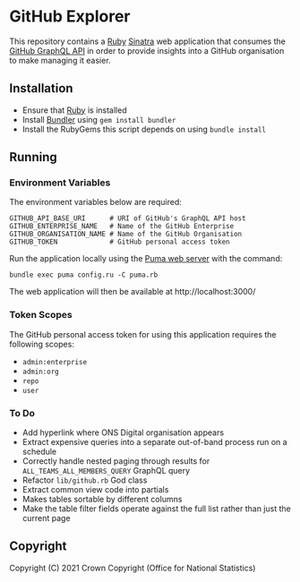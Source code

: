 # GitHub Explorer
This repository contains a [Ruby](https://ruby-lang.org/) [Sinatra](http://sinatrarb.com/) web application that consumes the [GitHub GraphQL API](https://docs.github.com/en/graphql) in order to provide insights into a GitHub organisation to make managing it easier.

## Installation
* Ensure that [Ruby](https://www.ruby-lang.org/en/downloads/) is installed
* Install [Bundler](https://bundler.io/) using `gem install bundler`
* Install the RubyGems this script depends on using `bundle install`

## Running
### Environment Variables
The environment variables below are required:

```
GITHUB_API_BASE_URI      # URI of GitHub's GraphQL API host
GITHUB_ENTERPRISE_NAME   # Name of the GitHub Enterprise
GITHUB_ORGANISATION_NAME # Name of the GitHub Organisation
GITHUB_TOKEN             # GitHub personal access token
```

Run the application locally using the [Puma web server](https://puma.io/) with the command:

```
bundle exec puma config.ru -C puma.rb
```

The web application will then be available at http://localhost:3000/

### Token Scopes
The GitHub personal access token for using this application requires the following scopes:

- `admin:enterprise`
- `admin:org`
- `repo`
- `user`

### To Do
- Add hyperlink where ONS Digital organisation appears
- Extract expensive queries into a separate out-of-band process run on a schedule
- Correctly handle nested paging through results for `ALL_TEAMS_ALL_MEMBERS_QUERY` GraphQL query
- Refactor `lib/github.rb` God class
- Extract common view code into partials
- Makes tables sortable by different columns
- Make the table filter fields operate against the full list rather than just the current page

## Copyright
Copyright (C) 2021 Crown Copyright (Office for National Statistics)

